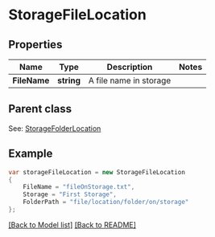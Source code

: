 # StorageFileLocation
## Properties
Name | Type | Description | Notes
------------ | ------------- | ------------- | -------------
**FileName** | **string** | A file name in storage              | 

## Parent class

See: [StorageFolderLocation](StorageFolderLocation.md)

## Example
```csharp
var storageFileLocation = new StorageFileLocation
{
    FileName = "fileOnStorage.txt",
    Storage = "First Storage",
    FolderPath = "file/location/folder/on/storage"
};
```

[[Back to Model list]](Models.md) [[Back to README]](README.md)

